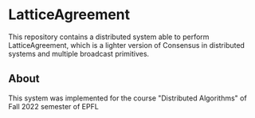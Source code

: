 # LatticeAgreement

This repository contains a distributed system able to perform LatticeAgreement, which is a lighter version of Consensus in distributed systems and multiple broadcast primitives. 

## About
This system was implemented for the course "Distributed Algorithms" of Fall 2022 semester of EPFL
